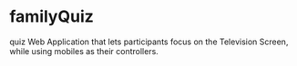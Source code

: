 # familyQuiz
quiz Web Application that lets participants focus on the Television Screen, while using mobiles as their controllers.
